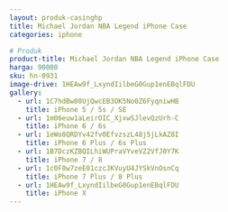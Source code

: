 ```yaml
---
layout: produk-casinghp
title: Michael Jordan NBA Legend iPhone Case
categories: iphone

# Produk
product-title: Michael Jordan NBA Legend iPhone Case
harga: 90000
sku: hn-0931
image-drive: 1HEAw9f_LxyndIilbeG0Gup1enEBqlFDU
gallery:
  - url: 1C7hdBw80UjQwcEB3OK5No0Z6FyqniwHB
    title: iPhone 5 / 5s / SE
  - url: 1m06euw1aLeirOIC_XjxwSJlevQzUrh-C
    title: iPhone 6 / 6s
  - url: 1eWo8QRDYv42fv0EfvzszL48j5jLkAZ8I
    title: iPhone 6 Plus / 6s Plus
  - url: 1B7DczKZBQILhiWUPraVYveVZ2VfJ0Y7K
    title: iPhone 7 / 8
  - url: 1c0F8w7zeE01czcJKVuyU4JYSkVnOsnCq
    title: iPhone 7 Plus / 8 Plus
  - url: 1HEAw9f_LxyndIilbeG0Gup1enEBqlFDU
    title: iPhone X
---
```

